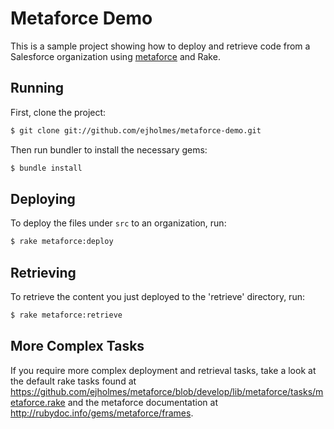 # Metaforce Demo
This is a sample project showing how to deploy and retrieve code from a
Salesforce organization using
[metaforce](https://github.com/ejholmes/metaforce) and Rake.

## Running
First, clone the project:

```bash
$ git clone git://github.com/ejholmes/metaforce-demo.git
```

Then run bundler to install the necessary gems:

```bash
$ bundle install
```

## Deploying
To deploy the files under `src` to an organization, run:

```bash
$ rake metaforce:deploy
```


## Retrieving
To retrieve the content you just deployed to the 'retrieve' directory, run:

```bash
$ rake metaforce:retrieve
```

## More Complex Tasks
If you require more complex deployment and retrieval tasks, take a look at the
default rake tasks found at <https://github.com/ejholmes/metaforce/blob/develop/lib/metaforce/tasks/metaforce.rake>
and the metaforce documentation at <http://rubydoc.info/gems/metaforce/frames>.
